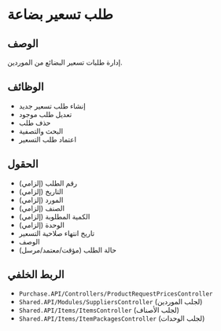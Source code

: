 # طلب تسعير بضاعة

## الوصف
إدارة طلبات تسعير البضائع من الموردين.

## الوظائف
- إنشاء طلب تسعير جديد
- تعديل طلب موجود
- حذف طلب
- البحث والتصفية
- اعتماد طلب التسعير

## الحقول
- رقم الطلب (إلزامي)
- التاريخ (إلزامي)
- المورد (إلزامي)
- الصنف (إلزامي)
- الكمية المطلوبة (إلزامي)
- الوحدة (إلزامي)
- تاريخ انتهاء صلاحية التسعير
- الوصف
- حالة الطلب (مؤقت/معتمد/مرسل)

## الربط الخلفي
- `Purchase.API/Controllers/ProductRequestPricesController`
- `Shared.API/Modules/SuppliersController` (لجلب الموردين)
- `Shared.API/Items/ItemsController` (لجلب الأصناف)
- `Shared.API/Items/ItemPackagesController` (لجلب الوحدات)
